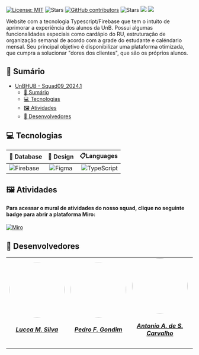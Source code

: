[![License: MIT](https://img.shields.io/badge/License-MIT-yellow.svg)](./LICENSE)
![Stars](https://img.shields.io/github/stars/unb-mds/Squad09-UnBHUB)
[![GitHub contributors](https://img.shields.io/github/contributors/unb-mds/Squad09-UnBHUB)](https://img.shields.io/github/contributors/unb-mds/Squad09-UnBHUB)
![Stars](https://img.shields.io/github/issues/unb-mds/Squad09-UnBHUB.svg)
![]((https://img.shields.io/github/issues/unb-mds/Squad09-UnBHUB))
![](https://img.shields.io/github/issues-closed/unb-mds/Squad09-UnBHUB.svg)

Website com a tecnologia Typescript/Firebase que tem o intuito de aprimorar a experiência dos alunos da UnB. Possui algumas funcionalidades especiais como cardápio do RU, estruturação de organização semanal de acordo com a grade do estudante e caléndario mensal. Seu principal objetivo é disponibilizar uma plataforma otimizada, que cumpra a solucionar "dores dos clientes", que são os próprios alunos.

## 📃 Sumário
- [UnBHUB - Squad09_2024.1](https://github.com/unb-mds/Squad09-UnBHUB)
  - [📃 Sumário](#-sumário)
  - [💻 Tecnologias](#-tecnologias)
  - [🖼️ Atividades](#-atividades)
  - [👥 Desenvolvedores](#-desenvolvedores)


## 💻 Tecnologias 

| 💾 Database | 🎨 Design | 📋Languages |
| :---         |     :---:    |         ---: |
| ![Firebase](https://img.shields.io/badge/firebase-a08021?style=for-the-badge&logo=firebase&logoColor=ffcd34)  | ![Figma](https://img.shields.io/badge/figma-%23F24E1E.svg?style=for-the-badge&logo=figma&logoColor=white)    | ![TypeScript](https://img.shields.io/badge/typescript-%23007ACC.svg?style=for-the-badge&logo=typescript&logoColor=white)      |  

## 🖼️ Atividades

#### Para acessar o mural de atividades do nosso squad, clique no seguinte badge para abrir a plataforma Miro:
[![Miro](https://img.shields.io/badge/Miro-F7C922?style=for-the-badge&logo=Miro&logoColor=050036)](https://miro.com/app/board/uXjVKQTq3Zw=/)
 
## 👥 Desenvolvedores

<center>
<table style="margin-left: auto; margin-right: auto;">
    <tr>
        <td align="center">
            <a href="https://github.com/luccameds">
                <img style="border-radius: 50%;" src="https://avatars.githubusercontent.com/u/63163895?v=4" width="150px;"/>
                <h5 class="text-center">Lucca M. Silva</h5>
            </a>
        </td>
        <td align="center">
            <a href="https://github.com/G0ndim">
                <img style="border-radius: 50%;" src="https://avatars.githubusercontent.com/u/118084068?v=4" width="150px;"/>
                <h5 class="text-center">Pedro F. Gondim</h5>
            </a>
        </td>
        <td align="center">
            <a href="https://github.com/antonioscarvalho">
                <img style="border-radius: 50%;" src="https://avatars.githubusercontent.com/u/135462889?v=4" width="150px;"/>
                <h5 class="text-center">Antonio A. de S. Carvalho </h5>
            </a>
        </td>
        </td>
        <td align="center">
            <a href="https://github.com/CristianoMoraiss">
                <img style="border-radius: 50%;" src="https://avatars.githubusercontent.com/u/164538943?v=4)" width="150px;"/>
                <h5 class="text-center">Cristiano B. de Morais</h5>
            </a>
        </td>
        <td align="center">
            <a href="https://github.com/TulioCeleri">
                <img style="border-radius: 50%;" src="https://avatars.githubusercontent.com/u/122989234?v=4" width="150px;"/>
                <h5 class="text-center">Túlio A. Celeri</h5>
            </a>
        </td>
          <td align="center">
            <a href="https://github.com/anawcarol">
                <img style="border-radius: 50%;" src="https://avatars.githubusercontent.com/u/122827734?v=4" width="150px;"/>
                <h5 class="text-center">Ana Carolina M. Fialho</h5>
            </a>
        </td>
          <td align="center">
            <a href="https://github.com/FelipeRibeirooo">
                <img style="border-radius: 50%;" src="https://avatars.githubusercontent.com/u/143733331?v=4" width="150px;"/>
                <h5 class="text-center">Felipe R. de O. França </h5>
            </a>
        </td>
</table>
</center>
